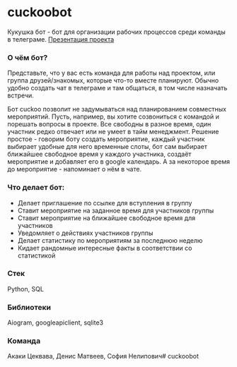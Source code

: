 # cuckoobot
Кукушка бот - бот для организации рабочих процессов среди команды в телеграме.
[Презентация проекта](https://docs.google.com/presentation/d/1dqwYtCIfPlGwPqfAfQygzhvxHOYQQPWxZwpW2zY7cdU/edit#slide=id.gc6f9e470d_0_0)

### О чём бот?
Представьте, что у вас есть команда для работы над проектом, или группа друзей/знакомых, 
которые что-то вместе планируют. Обычно удобно создать чат в телеграме и там общаться, в том числе 
назначать встречи.

Бот cuckoo позволит не задумываться над планированием совместных мероприятий. Пусть, например, вы хотите 
созвониться с командой и порешать вопросы в проекте. Все свободны в разное время, один участник редко отвечает
или не умеет в тайм менеджмент. Решение простое - говорим боту создать мероприятие, каждый участник выбирает удобные 
для него временные слоты, бот сам выбирает ближайшее свободное время у каждого участника, создаёт мероприятие и 
добавляет его в google календарь. А за некоторое время до мероприятие - напоминает о нём в чате.

### Что делает бот:
- Делает приглашение по ссылке для вступления в группу
- Ставит мероприятие на заданное время для участников группы
- Ставит мероприятие на ближайшее свободное время для участников
- Уведомляет о действиях участников группы
- Делает статистику по мероприятиям за последнюю неделю
- Кидает рандомные интересные факты в соответствии со статистикой

### Стек
Python, SQL

### Библиотеки
Aiogram, googleapiclient, sqlite3

### Команда
Акаки Цеквава, Денис Матвеев, София Нелипович# cuckoobot
